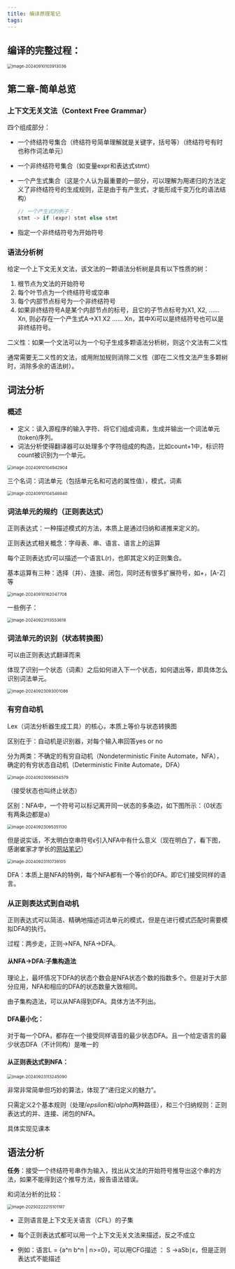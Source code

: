 ```yaml
---
title: 编译原理笔记
tags:
---
```

## 编译的完整过程：

<img src="./compile_fig/fig1.png" alt="image-20240910103913036" style="zoom:67%;" />

## 第二章-简单总览

### 上下文无关文法（Context Free Grammar）

四个组成部分：

- 一个终结符号集合（终结符号简单理解就是关键字，括号等）（终结符号有时也称作词法单元）

- 一个非终结符号集合（如变量expr和表达式stmt）

- 一个产生式集合（这是个人认为最重要的一部分，可以理解为用递归的方法定义了非终结符号的生成规则，正是由于有产生式，才能形成千变万化的语法结构）

  ```c
  // 一个产生式的例子：
  stmt -> if (expr) stmt else stmt
  ```

- 指定一个非终结符号为开始符号

### 语法分析树

给定一个上下文无关文法，该文法的一颗语法分析树是具有以下性质的树：

1. 根节点为文法的开始符号
2. 每个叶节点为一个终结符号或空串
3. 每个内部节点标号为一个非终结符号
4. 如果非终结符号A是某个内部节点的标号，且它的子节点标号为X1, X2, ……Xn, 则必存在一个产生式A->X1 X2 …… Xn，其中Xi可以是终结符号也可以是非终结符号。

二义性：如果一个文法可以为一个句子生成多颗语法分析树，则这个文法有二义性

通常需要无二义性的文法，或用附加规则消除二义性（即在二义性文法产生多颗树时，消除多余的语法树）。

## 词法分析

### 概述

- 定义：读入源程序的输入字符、将它们组成词素，生成并输出一个词法单元(token)序列。
- 词法分析使得翻译器可以处理多个字符组成的构造，比如count+1中，标识符count被识别为一个单元。

<img src="./compile_fig/词法分析.png" alt="image-20240910104942904" style="zoom:67%;" />

三个名词：词法单元（包括单元名和可选的属性值），模式，词素

<img src="./compile_fig/词法分析三要素.png" alt="image-20240910104546940" style="zoom:67%;" />

### 词法单元的规约（正则表达式）

正则表达式：一种描述模式的方法，本质上是通过归纳和递推来定义的。

正则表达式相关概念：字母表、串、语言、语言上的运算

每个正则表达式r可以描述一个语言L(r)，也即其定义的正则集合。

基本运算有三种：选择（并）、连接、闭包，同时还有很多扩展符号，如+，[A-Z]等

<img src="./compile_fig/正则表达式定义.png" alt="image-20240910162047708" style="zoom:67%;" />

一些例子：

<img src="./compile_fig/正则表达式例子.png" alt="image-20240923113553618" style="zoom:67%;" />

### 词法单元的识别（状态转换图）

可以由正则表达式翻译而来

体现了识别一个状态（词素）之后如何进入下一个状态，如何退出等，即具体怎么识别词法单元。

<img src="./compile_fig/词法分析器体系结构.png" alt="image-20240923093001086" style="zoom:67%;" />

### 有穷自动机

Lex（词法分析器生成工具）的核心，本质上等价与状态转换图

区别在于：自动机是识别器，对每个输入串回答yes or no

分为两类：不确定的有穷自动机（Nondeterministic Finite Automate，NFA），确定的有穷状态自动机（Deterministic Finite Automate，DFA）

<img src="./compile_fig/NFA定义.png" alt="image-20240923095654579" style="zoom:67%;" />

（接受状态也叫终止状态）

区别：NFA中，一个符号可以标记离开同一状态的多条边，如下图所示：（0状态有两条边都是a）

<img src="./compile_fig/NFA示例.png" alt="image-20240923095351130" style="zoom:67%;" />

但是说实话，不太明白空串符号$\epsilon$引入NFA中有什么意义（现在明白了，看下图，感谢崔家才学长的[网站笔记](https://fla.cuijiacai.com/02-fa/#_2-4-%E5%B8%A6%E7%A9%BA%E8%BD%AC%E7%A7%BB%E7%9A%84nfa)）

<img src="./compile_fig/空转移NFA.png" alt="image-20240923110739105" style="zoom:67%;" />

DFA：本质上是NFA的特例，每个NFA都有一个等价的DFA。即它们接受同样的语言。

### 从正则表达式到自动机

正则表达式可以简洁、精确地描述词法单元的模式，但是在进行模式匹配时需要模拟DFA的执行。

过程：两步走，正则->NFA, NFA->DFA。

#### 从NFA->DFA:子集构造法

理论上，最坏情况下DFA的状态个数会是NFA状态个数的指数多个。但是对于大部分应用，NFA和相应的DFA的状态数量大致相同。

由子集构造法，可以从NFA得到DFA。具体方法不列出。

#### DFA最小化：

对于每一个DFA，都存在一个接受同样语音的最少状态DFA。且一个给定语言的最少状态DFA（不计同构）是唯一的

#### 从正则表达式到NFA：

<img src="./compile_fig/正则转NFA算法.png" alt="image-20240923113245090" style="zoom:67%;" />

非常非常简单但巧妙的算法，体现了“递归定义的魅力”。

只需定义2个基本规则（处理$/epsilon$和$/alpha$两种路径），和三个归纳规则：正则表达式的并、连接、闭包的NFA。

具体实现见课本

## 语法分析

**任务**：接受一个终结符号串作为输入，找出从文法的开始符号推导出这个串的方法，如果不能得到这个推导方法，报告语法错误。

和词法分析的比较：

<img src="./compile_fig/语法和词法分析的比较.png" alt="image-20250222215101197" style="zoom:67%;" />

- 正则语言是上下文无关语言（CFL）的子集

- 每个正则表达式都可以用一个上下文无关文法来描述，反之不成立

- 例如：语言L = {a^n b^n | n>=0}，可以用CFG描述 ： S →aSb∣ε，但是正则表达式不能描述


